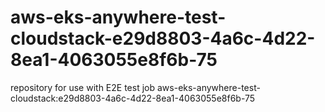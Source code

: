 # aws-eks-anywhere-test-cloudstack-e29d8803-4a6c-4d22-8ea1-4063055e8f6b-75
repository for use with E2E test job aws-eks-anywhere-test-cloudstack:e29d8803-4a6c-4d22-8ea1-4063055e8f6b-75
